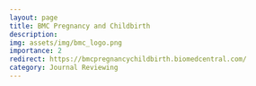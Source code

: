 ```yaml
---
layout: page
title: BMC Pregnancy and Childbirth
description: 
img: assets/img/bmc_logo.png
importance: 2
redirect: https://bmcpregnancychildbirth.biomedcentral.com/
category: Journal Reviewing
---
```

